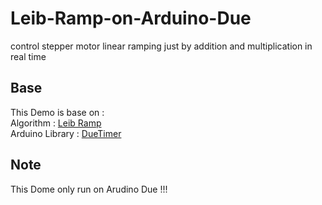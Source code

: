 # Leib-Ramp-on-Arduino-Due
control stepper motor linear ramping just by addition and multiplication in real time 
## Base
This Demo is base on :  
Algorithm : [Leib Ramp](http://hwml.com/LeibRamp.pdf)  
Arduino Library : [DueTimer](https://github.com/ivanseidel/DueTimer)
## Note 
This Dome only run on Arudino Due !!!